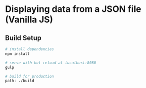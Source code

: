 # Displaying data from a JSON file (Vanilla JS)

## Build Setup

``` bash
# install dependencies
npm install

# serve with hot reload at localhost:8080
gulp

# build for production
path: ./build
```
